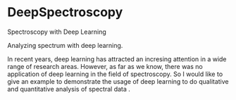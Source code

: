 # DeepSpectroscopy
Spectroscopy with Deep Learning

Analyzing spectrum with deep learning.

In recent years, deep learning has attracted an incresing attention in a wide range of research areas. However, as far as we know, there was no application of deep learning in the field of spectroscopy. So I would like to give an example to demonstrate the usage of deep learning to do qualitative and quantitative analysis of spectral data .